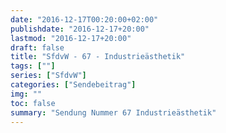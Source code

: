 ```yaml
---
date: "2016-12-17T00:20:00+02:00"
publishdate: "2016-12-17+20:00"
lastmod: "2016-12-17+20:00"
draft: false
title: "SfdvW - 67 - Industrieästhetik"
tags: [""]
series: ["SfdvW"]
categories: ["Sendebeitrag"]
img: ""
toc: false
summary: "Sendung Nummer 67 Industrieästhetik"
---
```


<div id="example"></div>
<script src="https://cdn.podlove.org/web-player/embed.js"></script>

<script>
  podlovePlayer('#example', '/blog/sfdvw67.json');
</script>
